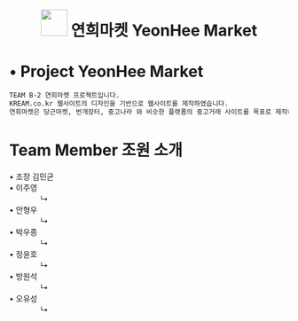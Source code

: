 <h1 align="center"> <img src="https://user-images.githubusercontent.com/86515946/144829685-9b59a0d2-c4e6-4454-8524-ffe75d9c6a80.png" width="48px"> 연희마켓 YeonHee Market </h1>
<p>
</p>


# • Project YeonHee Market 
```sh
TEAM B-2 연희마켓 프로젝트입니다.
KREAM.co.kr 웹사이트의 디자인을 기반으로 웹사이트를 제작하였습니다.
연희마켓은 당근마켓, 번개장터, 중고나라 와 비슷한 플랫폼의 중고거래 사이트를 목표로 제작하였습니다.
```

# Team Member 조원 소개

• 조장 김민균 <br>
• 이주영 <br>
　　　　↳ <br>
• 안형우 <br>
　　　　↳ <br>
• 박우종 <br>
　　　　↳ <br>
• 정윤호 <br>
　　　　↳ <br>
• 방원석 <br>
　　　　↳ <br>
• 오유성 <br>
　　　　↳
